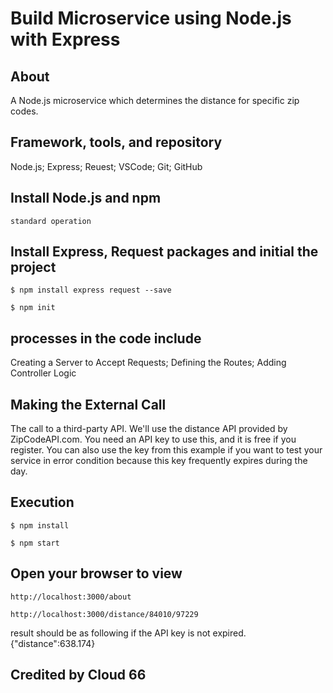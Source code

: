 # Build Microservice using Node.js with Express

## About
A Node.js microservice which determines the distance for specific zip codes.

## Framework, tools, and repository
Node.js; Express; Reuest; VSCode; Git; GitHub

## Install Node.js and npm
`standard operation` 

## Install Express, Request packages and initial the project
`$ npm install express request --save`

`$ npm init`

## processes in the code include
Creating a Server to Accept Requests; Defining the Routes; Adding Controller Logic

## Making the External Call
The call to a third-party API. We'll use the distance API provided by ZipCodeAPI.com. You need an API key to use this, and it is free if you register. You can also use the key from this example if you want to test your service in error condition because this key frequently expires during the day.

## Execution
`$ npm install`

`$ npm start` 

## Open your browser to view
`http://localhost:3000/about`

`http://localhost:3000/distance/84010/97229`

result should be as following if the API key is not expired.
{"distance":638.174}

## Credited by Cloud 66
